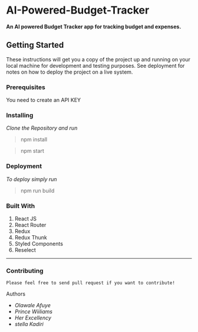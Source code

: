 # AI-Powered-Budget-Tracker

**An AI powered Budget Tracker app for tracking budget and expenses.**

## Getting Started

These instructions will get you a copy of the project up and running on your local machine for development and testing purposes. See deployment for notes on how to deploy the project on a live system.

### Prerequisites

You need to create an API KEY

### Installing

_Clone the Repository and run_

> npm install

> npm start

### Deployment

_To deploy simply run_

> npm run build

### Built With

1. React JS
2. React Router
3. Redux
4. Redux Thunk
5. Styled Components
6. Reselect

---

### Contributing

`Please feel free to send pull request if you want to contribute!`

Authors

- _Olawale Afuye_
- _Prince Wiiliams_
- _Her Excellency_
- _stella Kadiri_
